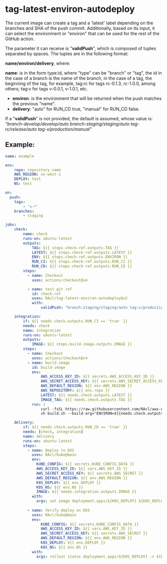 # tag-latest-environ-autodeploy

The current image can create a tag and a 'latest' label depending on the branches and SHA of the push commit. Additionally, based on its input, it can select the environment or "environ" that can be used for the rest of the GitHub action.

The parameter it can receive is "**validPush**", which is composed of tuples separated by spaces. The tuples are in the following format:

**name/environ/delivery**, where:

**name**: is in the form type:id, where "type" can be "branch" or "tag", the id in the case of a branch is the name of the branch, in the case of a tag, the beginning of the tag, for example, tag:rc for tags rc-0.1.3, rc-1.0.0, among others; tag:v for tags v-0.0.1, v-1.0.1, etc.
- **environ**: is the environment that will be returned when the push matches the previous "name".
- **delivery**: "auto" for RUN_CD true, "manual" for RUN_CD false.

If a "**validPush**" is not provided, the default is assumed, whose value is: _"branch-develop/develop/auto branch-staging/staging/auto tag-rc/release/auto tag-v/production/manual"_

## Example:

```yaml
name: example

env:
    repo: repository_name
    AWS_REGION: us-west-1
    DEPLOY: test
    NS: test

on:
  push:
    tags:
        - 'v-*'
    branches:
        - staging

jobs:
    check:
        name: check
        runs-on: ubuntu-latest
        outputs:
            TAG: ${{ steps.check-ref.outputs.TAG }}
            LATEST: ${{ steps.check-ref.outputs.LATEST }}
            ENV: ${{ steps.check-ref.outputs.ENVIRON }}
            RUN_CI: ${{ steps.check-ref.outputs.RUN_CI }}
            RUN_CD: ${{ steps.check-ref.outputs.RUN_CD }}
        steps:
          - name: Checkout
            uses: actions/checkout@v4

          - name: test git ref
            id: check-ref
            uses: RAcl/tag-latest-environ-autodeploy@v2
            with:
                validPush: "branch:staging/staging/auto tag:v/production/manual"

    integration:
        if: ${{ needs.check.outputs.RUN_CI == 'true' }}
        needs: check
        name: integration
        runs-on: ubuntu-latest
        outputs:
            IMAGE: ${{ steps.build-image.outputs.IMAGE }}
        steps:
          - name: Checkout
            uses: actions/checkout@v4
          - name: build-image
            id: build-image
            env:
                AWS_ACCESS_KEY_ID: ${{ secrets.AWS_ACCESS_KEY_ID }}
                AWS_SECRET_ACCESS_KEY: ${{ secrets.AWS_SECRET_ACCESS_KEY }}
                AWS_DEFAULT_REGION: ${{ env.AWS_REGION }}
                AWS_REPOSITORY: ${{ env.repo }}
                LATEST: ${{ needs.check.outputs.LATEST }}
                IMAGE_TAG: ${{ needs.check.outputs.TAG }}
            run: |
                curl -fsSL https://raw.githubusercontent.com/RAcl/aws-ecr-create-image-and-push/main/entrypoint.sh -o build.sh
                sh build.sh --build-arg="ENVIRON=${{needs.check.outputs.ENV}}"

    delivery:
        if: ${{ needs.check.outputs.RUN_CD == 'true' }}
        needs: [check, integration]
        name: delivery
        runs-on: ubuntu-latest
        steps:
          - name: Deploy to EKS
            uses: RAcl/kube@main
            env:
              KUBE_CONFIG: ${{ secrets.KUBE_CONFIG_DATA }}
              AWS_ACCESS_KEY_ID: ${{ vars.AWS_KEY_ID }}
              AWS_SECRET_ACCESS_KEY: ${{ secrets.AWS_SECRET }}
              AWS_DEFAULT_REGION: ${{ env.AWS_REGION }}
              K8S_DEPLOY: ${{ env.DEPLOY }}
              K8S_NS: ${{ env.NS }}
              IMAGE: ${{ needs.integration.outputs.IMAGE }}
            with:
              args: set image deployment.apps/${K8S_DEPLOY} ${K8S_DEPLOY}=${IMAGE} -n ${K8S_NS}
      
          - name: Verify deploy on EKS
            uses: RAcl/kube@main
            env:
                KUBE_CONFIG: ${{ secrets.KUBE_CONFIG_DATA }}
                AWS_ACCESS_KEY_ID: ${{ vars.AWS_KEY_ID }}
                AWS_SECRET_ACCESS_KEY: ${{ secrets.AWS_SECRET }}
                AWS_DEFAULT_REGION: ${{ env.AWS_REGION }}
                K8S_DEPLOY: ${{ env.DEPLOY }}
                K8S_NS: ${{ env.NS }}
            with:
              args: rollout status deployment.apps/${K8S_DEPLOY} -n ${K8S_NS}

```
